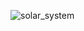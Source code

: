 ![solar_system](https://github.com/theo-bnts/solar-system/assets/55360392/cdd70c2d-06c6-4979-8852-61b966dd4c71)
